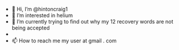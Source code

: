 - 👋 Hi, I’m @hintoncraig1
- 👀 I’m interested in helium 
- 🌱 I’m currently trying to find out why my 12 recovery words are not being accepted
-
- 📫 How to reach me my user at gmail . com 

<!---
hintoncraig1/hintoncraig1 is a ✨ special ✨ repository because its `README.md` (this file) appears on your GitHub profile.
You can click the Preview link to take a look at your changes.
--->

